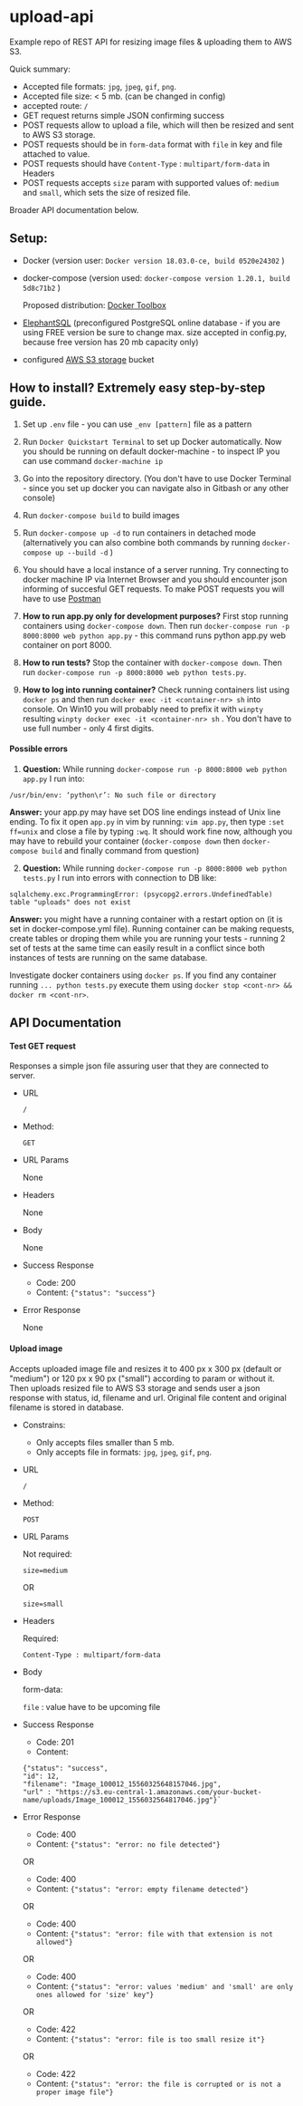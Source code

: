 # upload-api
Example repo of REST API for resizing image files & uploading them to AWS S3.

Quick summary:
- Accepted file formats: `jpg`, `jpeg`, `gif`, `png`.
- Accepted file size: < 5 mb. (can be changed in config)
- accepted route: `/`
- GET request returns simple JSON confirming success
- POST requests allow to upload a file, which will then be resized and sent to AWS S3 storage.
- POST requests should be in `form-data` format with `file` in key and file attached to value.
- POST requests should have `Content-Type` : `multipart/form-data` in Headers
- POST requests accepts `size` param with supported values of: `medium` and `small`, which sets the size of resized file.

Broader API documentation below.

## Setup:
- Docker (version user: `Docker version 18.03.0-ce, build 0520e24302` )
- docker-compose (version used: `docker-compose version 1.20.1, build 5d8c71b2` )

  Proposed distribution: [Docker Toolbox](https://docs.docker.com/toolbox/toolbox_install_windows/)
- [ElephantSQL](https://www.elephantsql.com/) (preconfigured PostgreSQL online database - if you are using FREE version be sure to change max. size accepted in config.py, because free version has 20 mb capacity only)
- configured [AWS S3 storage](https://aws.amazon.com/s3/) bucket

## How to install? Extremely easy step-by-step guide.

1.  Set up `.env` file - you can use  `_env [pattern]` file as a pattern

2. Run `Docker Quickstart Terminal` to set up Docker automatically. 
Now you should be running on default docker-machine - to inspect IP you can use command `docker-machine ip`

3. Go into the repository directory.
(You don't have to use Docker Terminal - since you set up docker you can navigate also in Gitbash or any other console)

4. Run `docker-compose build` to build images

5. Run `docker-compose up -d` to run containers in detached mode 
(alternatively you can also combine both commands by running `docker-compose up --build -d` )

6. You should have a local instance of a server running. 
Try connecting to docker machine IP via Internet Browser and you should encounter json informing of succesful GET requests.
To make POST requests you will have to use [Postman](https://www.getpostman.com/downloads/)

7. **How to run app.py only for development purposes?** First stop running containers using `docker-compose down`. 
Then run `docker-compose run -p 8000:8000 web python app.py` - this command runs python app.py web container on port 8000.

8. **How to run tests?** Stop the container with `docker-compose down`. Then run `docker-compose run -p 8000:8000 web python tests.py`.

9. **How to log into running container?** Check running containers list using `docker ps` and then run `docker exec -it <container-nr> sh` into console. 
On Win10 you will probably need to prefix it with `winpty` resulting `winpty docker exec -it <container-nr> sh` . 
You don't have to use full number - only 4 first digits.

#### Possible errors

1. **Question:** While running `docker-compose run -p 8000:8000 web python app.py` I run into:
```
/usr/bin/env: ‘python\r’: No such file or directory
```

**Answer:** your app.py may have set DOS line endings instead of Unix line ending. 
To fix it open `app.py` in vim by running: `vim app.py`, then type `:set ff=unix` and close a file by typing `:wq`.
It should work fine now, although you may have to rebuild your container (`docker-compose down` then `docker-compose build` and finally command from question)

2. **Question:** While running `docker-compose run -p 8000:8000 web python tests.py` I run into errors with connection to DB like:
```
sqlalchemy.exc.ProgrammingError: (psycopg2.errors.UndefinedTable) table "uploads" does not exist
```

**Answer:** you might have a running container with a restart option on (it is set in docker-compose.yml file).
Running container can be making requests, create tables or droping them while you are running your tests - running 2 set of tests at the same time can easily result in a conflict since both instances of tests are running on the same database.

Investigate docker containers using `docker ps`. If you find any container running `... python tests.py` execute them using 
`docker stop <cont-nr> && docker rm <cont-nr>`.

## API Documentation

#### Test GET request

Responses a simple json file assuring user that they are connected to server.

- URL

  `/`

- Method:

  `GET`

- URL Params

  None

- Headers

  None

- Body

  None

- Success Response

  - Code: 200
  - Content: `{"status": "success"}`

- Error Response

  None

#### Upload image

Accepts uploaded image file and resizes it to 400 px x 300 px (default or "medium") or 120 px x 90 px ("small") according to param or without it. 
Then uploads resized file to AWS S3 storage and sends user a json response with status, id, filename and url. 
Original file content and original filename is stored in database.

- Constrains:

  - Only accepts files smaller than 5 mb.
  - Only accepts file in formats: `jpg`, `jpeg`, `gif`, `png`.

- URL

  `/`

- Method:

  `POST`

- URL Params

  Not required:
  
  `size=medium` 
  
  OR
  
  `size=small`

- Headers

  Required:
  
  `Content-Type : multipart/form-data`

- Body
  
  form-data:
  
  `file` : value have to be upcoming file

- Success Response

  - Code: 201
  - Content: 
  ```
  {"status": "success",
  "id": 12,
  "filename": "Image_100012_15560325648157046.jpg",
  "url" : "https://s3.eu-central-1.amazonaws.com/your-bucket-name/uploads/Image_100012_1556032564817046.jpg"}`
  ```

- Error Response

  - Code: 400
  - Content: `{"status": "error: no file detected"}`

   OR
   
  - Code: 400
  - Content: `{"status": "error: empty filename detected"}`

   OR
   
  - Code: 400
  - Content: `{"status": "error: file with that extension is not allowed"}`

   OR
   
  - Code: 400
  - Content: `{"status": "error: values 'medium' and 'small' are only ones allowed for 'size' key"}`

   OR

  - Code: 422
  - Content: `{"status": "error: file is too small resize it"}`

   OR

  - Code: 422
  - Content: `{"status": "error: the file is corrupted or is not a proper image file"}`
